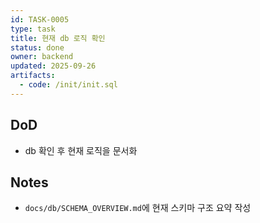 ```yaml
---
id: TASK-0005
type: task
title: 현재 db 로직 확인
status: done
owner: backend
updated: 2025-09-26
artifacts:
  - code: /init/init.sql
---
```

## DoD
- db 확인 후 현재 로직을 문서화

## Notes
- `docs/db/SCHEMA_OVERVIEW.md`에 현재 스키마 구조 요약 작성
